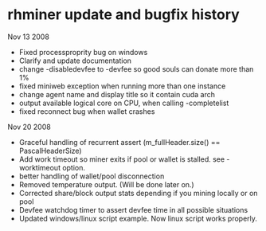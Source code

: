 # rhminer update and bugfix history

Nov 13 2008
* Fixed processproprity bug on windows
* Clarify and update documentation
* change -disabledevfee to -devfee so good souls can donate more than 1%
* fixed miniweb exception when running more than one instance
* change agent name and display title so it contain cuda arch
* output available logical core on CPU, when calling -completelist
* fixed reconnect bug when wallet crashes

Nov 20 2008
* Graceful handling of recurrent assert (m_fullHeader.size() == PascalHeaderSize)
* Add work timeout so miner exits if pool or wallet is stalled. see -worktimeout option.
* better handling of wallet/pool disconnection
* Removed temperature output. (Will be done later on.)
* Corrected share/block output stats depending if you mining locally or on pool
* Devfee watchdog timer to assert devfee time in all possible situations
* Updated windows/linux script example. Now linux script works properly.